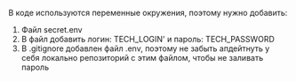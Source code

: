В коде используются переменные окружения, поэтому нужно добавить:
1. Файл secret.env
2. В файл добавить логин: TECH_LOGIN' и пароль: TECH_PASSWORD
3. В .gitignore добавлен файл .env, поэтому не забыть апдейтнуть у себя локально репозиторий с этим файлом, чтобы не заливать пароль



   
